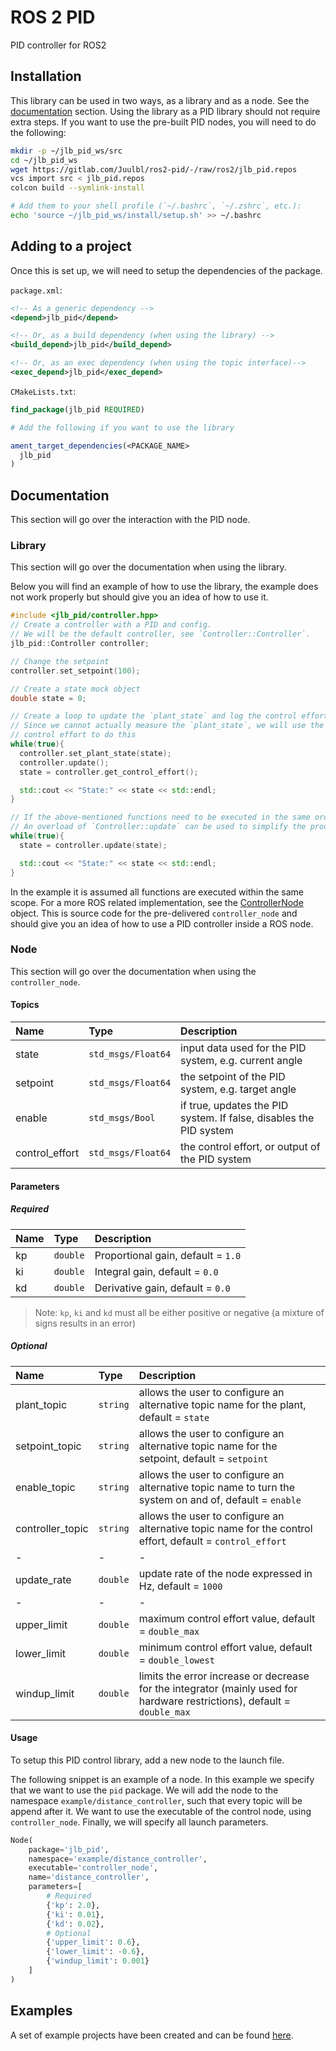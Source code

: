 # ROS 2 PID

PID controller for ROS2

## Installation

This library can be used in two ways, as a library and as a node.
See the [documentation](#documentation) section.
Using the library as a PID library should not require extra steps. 
If you want to use the pre-built PID nodes, you will need to do the following:

```sh
mkdir -p ~/jlb_pid_ws/src
cd ~/jlb_pid_ws
wget https://gitlab.com/Juulbl/ros2-pid/-/raw/ros2/jlb_pid.repos
vcs import src < jlb_pid.repos
colcon build --symlink-install

# Add them to your shell profile (`~/.bashrc`, `~/.zshrc`, etc.):
echo 'source ~/jlb_pid_ws/install/setup.sh' >> ~/.bashrc
```

## Adding to a project
Once this is set up, we will need to setup the dependencies of the package.

`package.xml`:
```xml
<!-- As a generic dependency -->
<depend>jlb_pid</depend>

<!-- Or, as a build dependency (when using the library) -->
<build_depend>jlb_pid</build_depend>

<!-- Or, as an exec dependency (when using the topic interface)-->
<exec_depend>jlb_pid</exec_depend>
```

`CMakeLists.txt`:
```cmake
find_package(jlb_pid REQUIRED)

# Add the following if you want to use the library

ament_target_dependencies(<PACKAGE_NAME> 
  jlb_pid
)
```


## Documentation
This section will go over the interaction with the PID node.

### Library
This section will go over the documentation when using the library.

Below you will find an example of how to use the library, 
the example does not work properly but should give you an idea of how to use it.

```cpp
#include <jlb_pid/controller.hpp>
// Create a controller with a PID and config.
// We will be the default controller, see `Controller::Controller`.
jlb_pid::Controller controller;

// Change the setpoint
controller.set_setpoint(100);

// Create a state mock object
double state = 0;

// Create a loop to update the `plant_state` and log the control effort.
// Since we cannot actually measure the `plant_state`, we will use the return value of our
// control effort to do this
while(true){
  controller.set_plant_state(state);
  controller.update();
  state = controller.get_control_effort();

  std::cout << "State:" << state << std::endl;
}

// If the above-mentioned functions need to be executed in the same order within the same scope
// An overload of `Controller::update` can be used to simplify the process.
while(true){
  state = controller.update(state);

  std::cout << "State:" << state << std::endl;
}
```

In the example it is assumed all functions are executed within the same scope.
For a more ROS related implementation, 
see the [ControllerNode](./src/controller_node.cpp) object.
This is source code for the pre-delivered `controller_node` 
and should give you an idea of how to use a PID controller inside a ROS node.

### Node
This section will go over the documentation when using the `controller_node`.

#### Topics

| Name           | Type               | Description                                                        |
| :------------- | :----------------- | :----------------------------------------------------------------- |
| state          | `std_msgs/Float64` | input data used for the PID system, e.g. current angle             |
| setpoint       | `std_msgs/Float64` | the setpoint of the PID system, e.g. target angle                  |
| enable         | `std_msgs/Bool`    | if true, updates the PID system. If false, disables the PID system |
| control_effort | `std_msgs/Float64` | the control effort, or output of the PID system                    |


#### Parameters
##### Required

| Name | Type     | Description                        |
| :--- | :------- | :--------------------------------- |
| kp   | `double` | Proportional gain, default = `1.0` |
| ki   | `double` | Integral gain, default = `0.0`     |
| kd   | `double` | Derivative gain, default = `0.0`   |

> Note: `kp`, `ki` and `kd` must all be either positive or negative (a mixture of signs results in an error)

##### Optional

| Name             | Type     | Description                                                                                                              |
| :--------------- | :------- | :----------------------------------------------------------------------------------------------------------------------- |
| plant_topic      | `string` | allows the user to configure an alternative topic name for the plant, default = `state`                                  |
| setpoint_topic   | `string` | allows the user to configure an alternative topic name for the setpoint, default = `setpoint`                            |
| enable_topic     | `string` | allows the user to configure an alternative topic name to turn the system on and of, default = `enable`                  |
| controller_topic | `string` | allows the user to configure an alternative topic name for the control effort, default = `control_effort`                |
| -                | -        | -                                                                                                                        |
| update_rate      | `double` | update rate of the node expressed in Hz, default = `1000`                                                                |
| -                | -        | -                                                                                                                        |
| upper_limit      | `double` | maximum control effort value, default = `double_max`                                                                     |
| lower_limit      | `double` | minimum control effort value, default = `double_lowest`                                                                  |
| windup_limit     | `double` | limits the error increase or decrease for the integrator (mainly used for hardware restrictions), default = `double_max` |

#### Usage
To setup this PID control library, 
add a new node to the launch file.

The following snippet is an example of a node.
In this example we specify that we want to use the `pid` package.
We will add the node to the namespace `example/distance_controller`, 
such that every topic will be append after it.
We want to use the executable of the control node, using `controller_node`.
Finally, we will specify all launch parameters.

```py
Node(
    package='jlb_pid',
    namespace='example/distance_controller',
    executable='controller_node',
    name='distance_controller',
    parameters=[
        # Required
        {'kp': 2.0},
        {'ki': 0.01},
        {'kd': 0.02},
        # Optional
        {'upper_limit': 0.6},
        {'lower_limit': -0.6},
        {'windup_limit': 0.001}
    ]
)

```

## Examples
A set of example projects have been created and can be found [here][example_repo].


[example_repo]: https://gitlab.com/Larsbl00/ros2-pid-examples "ROS 2 PID | Examples"
